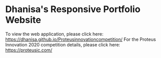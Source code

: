# Dhanisa's Responsive Portfolio Website
To view the web application, please click here: https://dhanisa.github.io/Proteusinnovationcompetition/
For the Proteus Innovation 2020 competition details, please click here: https://proteusic.com/
